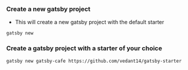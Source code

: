 
### Create a new gatsby project
- This will create a new gatsby project with the default starter
```
gatsby new
```

### Create a gatsby project with a starter of your choice
```
gatsby new gatsby-cafe https://github.com/vedant14/gatsby-starter
```


